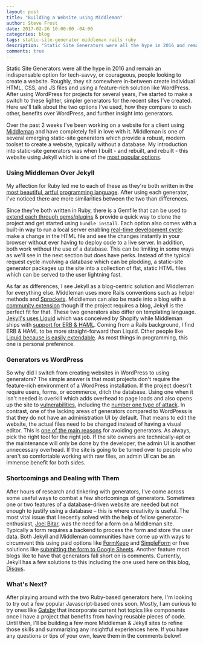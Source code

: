 ```yaml
---
layout: post
title: "Building a Website using Middleman"
author: Steve Frost
date: 2017-02-26 10:00:00 -04:00
categories: blog
tags: static-site-generator middleman rails ruby
description: "Static Site Generators were all the hype in 2016 and remain an indispensable option for tech-savvy, or courageous, people looking to create a website."
comments: true
---
```


Static Site Generators were all the hype in 2016 and remain an indispensable option for tech-savvy, or courageous, people looking to create a website. Roughly, they sit somewhere in-between create individual HTML, CSS, and JS files and using a feature-rich solution like WordPress. After using WordPress for projects for several years, I've started to make a switch to these lighter, simpler generators for the recent sites I've created. Here we'll talk about the two options I've used, how they compare to each other, benefits over WordPress, and further insight into generators.

Over the past 2 weeks I've been working on a website for a client using [Middleman](https://middlemanapp.com/) and have completely fell in love with it. Middleman is one of several emerging static-site generators which provide a robust, modern toolset to create a website, typically without a database. My introduction into static-site generators was when I built - and rebuilt, and rebuilt - this website using Jekyll which is one of the [most popular options](https://www.staticgen.com/).

### Using Middleman Over Jekyll

My affection for Ruby led me to each of these as they're both written in the [most beautiful, artful programming language](https://www.ruby-lang.org/en/about/). After using each generator, I've noticed there are more similarities between the two than differences. 

Since they're both written in Ruby, there is a Gemfile that can be used to [extend each through gems/plugins](https://jekyllrb.com/docs/plugins/) & provide a quick way to clone the project and get started using `bundle install`. Each option also comes with a built-in way to run a local server enabling [real-time development cycle](https://middlemanapp.com/basics/development-cycle): make a change in the HTML file and see the changes instantly in your browser without ever having to deploy code to a live server. In addition, both work without the use of a database. This can be limiting in some ways as we'll see in the next section but does have perks. Instead of the typical request cycle involving a database which can be plodding, a static-site generator packages up the site into a collection of flat, static HTML files which can be served to the user lightning fast. 

As far as differences, I see Jekyll as a blog-centric solution and Middleman for everything else. Middleman uses more Rails conventions such as helper methods and [Sprockets](http://www.rubyinside.com/sprockets-a-ruby-powered-javascript-dependency-library-from-37signals-1520.html). Middleman can also be made into a blog with a [community extension](https://directory.middlemanapp.com/#/extensions/all) though if the project requires a blog, Jekyll is the perfect fit for that. These two generators also differ on templating language. [Jekyll's uses Liquid](https://jekyllrb.com/docs/templates/) which was conceived by Shopify while Middleman ships with [support for ERB & HAML](https://middlemanapp.com/basics/templating-language/). Coming from a Rails background, I find ERB & HAML to be more straight-forward than Liquid. Other people like [Liquid because is easily extendable](https://www.sitepoint.com/ditching-erb-a-guide-to-using-liquid/). As most things in programming, this one is personal preference.

### Generators vs WordPress

So why did I switch from creating websites in WordPress to using generators? The simple answer is that most projects don't require the feature-rich environment of a WordPress installation. If the project doesn't require users, forms, or ecommerce, ditch the database. Using one when it isn't needed is overkill which adds overhead to page loads and also opens up the site to [vulnerabilities](http://www.zdnet.com/article/the-top-ten-most-common-database-security-vulnerabilities/), including the [number one type of attack](https://en.wikipedia.org/wiki/SQL_injection). In contrast, one of the lacking areas of generators compared to WordPress is that they do not have an administration UI by default. That means to edit the website, the actual files need to be changed instead of having a visual editor. This is [one of the main reasons](https://www.sitepoint.com/7-reasons-not-use-static-site-generator/) for avoiding generators. As always, pick the right tool for the right job. If the site owners are technically-apt or the maintenance will only be done by the developer, the admin UI is another unnecessary overhead. If the site is going to be turned over to people who aren't so comfortable working with raw files, an admin UI can be an immense benefit for both sides.

### Shortcomings and Dealing with Them

After hours of research and tinkering with generators, I've come across some useful ways to combat a few shortcomings of generators. Sometimes one or two features of a database-driven website are needed but not enough to justify using a database – this is where creativity is useful. The most vital issue that I recently solved with the help of fellow generator-enthusiast, [Joel Bitar](http://www.joelbitar.space/), was the need for a form on a Middleman site. Typically a form requires a backend to process the form and store the user data. Both Jekyll and Middleman communities have come up with ways to circumvent this using paid options like [FormKeep](https://formkeep.com/guides/contact-form-middleman) and [SimpleForm](https://getsimpleform.com/) or free solutions like [submitting the form to Google Sheets](http://railsrescue.com/blog/2015-05-28-step-by-step-setup-to-send-form-data-to-google-sheets/). Another feature most blogs like to have that generators fall short on is comments. Currently, Jekyll has a few solutions to this including the one used here on this blog, [Disqus](http://www.perfectlyrandom.org/2014/06/29/adding-disqus-to-your-jekyll-powered-github-pages/). 

### What's Next?

After playing around with the two Ruby-based generators here, I'm looking to try out a few popular Javascript-based ones soon. Mostly, I am curious to try ones like [Gatsby](https://github.com/gatsbyjs/gatsby) that incorporate current hot topics like components once I have a project that benefits from having reusable pieces of code. Until then, I'll be building a few more Middleman & Jekyll sites to refine those skills and summarizing any insightful experiences here. If you have any questions or tips of your own, leave them in the comments below!
